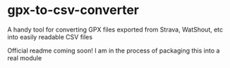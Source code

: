 # gpx-to-csv-converter
A handy tool for converting GPX files exported from Strava, WatShout, etc into easily readable CSV files

Official readme coming soon! I am in the process of packaging this into a real module
